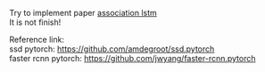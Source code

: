 Try to implement paper [association lstm](https://ieeexplore.ieee.org/document/8237519)  
It is not finish!  

Reference link:  
ssd pytorch: https://github.com/amdegroot/ssd.pytorch  
faster rcnn pytorch: https://github.com/jwyang/faster-rcnn.pytorch
